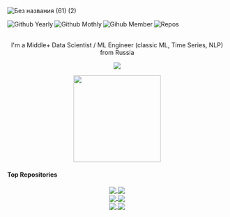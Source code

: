 ![Без названия (61) (2)](https://github.com/Omegon226/Omegon226/assets/69383841/960ab5ec-8f41-41fe-b7a7-5092527eaf99)

<div align="center">
  <img title="Github Yearly commits" alt="Github Yearly" align="left" src="https://badges.strrl.dev/years/Omegon226?style=flat&color=blueviolet&logo=github" />
  <img title="Github Yearly commits" alt="Github Mothly" align="left" src="https://badges.strrl.dev/commits/monthly/Omegon226?style=flat&color=blueviolet" />
  <img title="Gihub Member" alt="Gihub Member" align="left" src="https://badges.strrl.dev/contributions/all/Omegon226?color=blueviolet" />
  <img title="Repos" alt="Repos" align="left" src="https://badges.strrl.dev/repos/Omegon226?style=flat&color=blueviolet" /> 
</div>

<br />
<br />

<p align="center">
  I'm a Middle+ Data Scientist / ML Engineer (classic ML, Time Series, NLP) from Russia
</p>

<p align="center">
  <a href="https://skillicons.dev">
    <img src="https://skillicons.dev/icons?i=py,cs,r,git,gitlab,tensorflow,pytorch,fastapi,bots,regex,postgres,visualstudio,idea&theme=dark" />
  </a>
</p>

<div align="center">
  <a href="#">
    <img height="200em" src="https://github-readme-stats.vercel.app/api/top-langs/?username=Omegon226&layout=compact&langs_count=8&theme=radical&hide_border=true" />
  </a>
</div>

#### Top Repositories

<div align="center">
  <a href="https://github.com/Omegon226/Service_Time_Series_Model_Creator">
    <img align="center" src="https://github-readme-stats.vercel.app/api/pin/?username=Omegon226&repo=Service_Time_Series_Model_Creator&theme=radical&hide_border=true" />
  </a>
  <a href="https://github.com/Omegon226/Crypto_Analyzatron">
    <img align="center" src="https://github-readme-stats.vercel.app/api/pin/?username=Omegon226&repo=Crypto_Analyzatron&theme=radical&hide_border=true" />
  </a>
</div>
<div align="center">
  <a href="https://github.com/Omegon226/ML_Models_Hyperparameters_Optimization">
    <img align="center" src="https://github-readme-stats.vercel.app/api/pin/?username=Omegon226&repo=ML_Models_Hyperparameters_Optimization&theme=radical&hide_border=true" />
  </a>
  <a href="https://github.com/Omegon226/Continual_Learning_With_EWC-F">
    <img align="center" src="https://github-readme-stats.vercel.app/api/pin/?username=Omegon226&repo=Continual_Learning_With_EWC-F&theme=radical&hide_border=true" />
  </a>
</div>
<div align="center">
  <a href="https://github.com/Omegon226/Cryptocurrency_Rate_Forecasting">
    <img align="center" src="https://github-readme-stats.vercel.app/api/pin/?username=Omegon226&repo=Cryptocurrency_Rate_Forecasting&theme=radical&hide_border=true" />
  </a>
    <a href="https://github.com/Omegon226/OddEven">
    <img align="center" src="https://github-readme-stats.vercel.app/api/pin/?username=Omegon226&repo=OddEven&theme=radical&hide_border=true" />
  </a>
</div>

